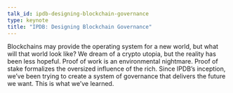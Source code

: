 ```yaml
---
talk_id: ipdb-designing-blockchain-governance
type: keynote
title: "IPDB: Designing Blockchain Governance"
---
```


Blockchains may provide the operating system for a new world, but what will that world look like? We dream of a crypto utopia, but the reality has been less hopeful. Proof of work is an environmental nightmare. Proof of stake formalizes the oversized influence of the rich. Since IPDB’s inception, we’ve been trying to create a system of governance that delivers the future we want. This is what we’ve learned.
